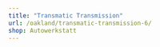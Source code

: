 ```yaml
---
title: "Transmatic Transmission"
url: /oakland/transmatic-transmission-6/
shop: Autowerkstatt
---
```

